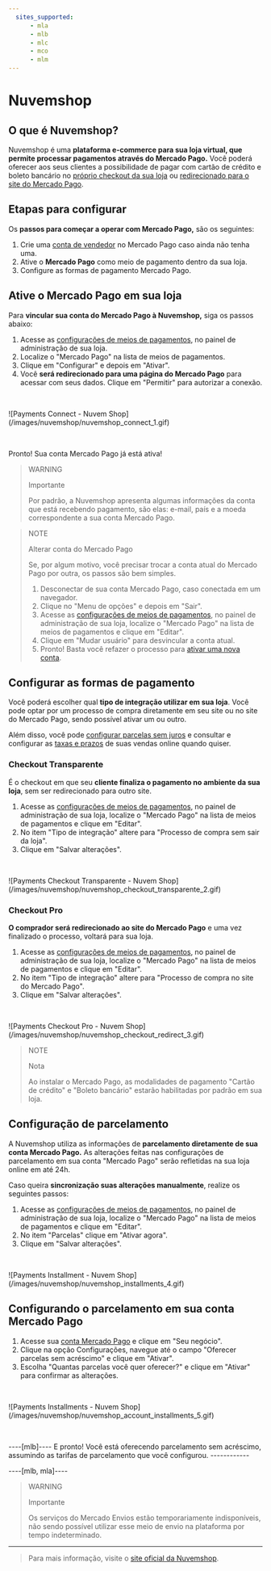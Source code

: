 ```yaml
---
  sites_supported:
      - mla
      - mlb
      - mlc
      - mco
      - mlm
---
```


# Nuvemshop

## O que é Nuvemshop?

Nuvemshop é uma **plataforma e-commerce para sua loja virtual, que permite processar pagamentos através do Mercado Pago.**
Você poderá oferecer aos seus clientes a possibilidade de pagar com cartão de crédito e boleto bancário no [próprio checkout da sua loja](#bookmark_checkout_transparente) ou [redirecionado para o site do Mercado Pago](#bookmark_checkout_mercado_pago).

## Etapas para configurar

Os **passos para começar a operar com Mercado Pago,** são os seguintes:

1. Crie uma [conta de vendedor](https://www.mercadopago.com.br/activities) no Mercado Pago caso ainda não tenha uma.
2. Ative o **Mercado Pago** como meio de pagamento dentro da sua loja.
3. Configure as formas de pagamento Mercado Pago.

## Ative o Mercado Pago em sua loja

Para **vincular sua conta do Mercado Pago à Nuvemshop,** siga os passos abaixo:

1. Acesse as [configurações de meios de pagamentos](https://lojavirtualnuvem.com.br/admin/payments/), no painel de administração de sua loja.
2. Localize o "Mercado Pago" na lista de meios de pagamentos.
3. Clique em "Configurar" e depois em "Ativar".
4. Você **será redirecionado para uma página do Mercado Pago** para acessar com seus dados. Clique em "Permitir" para autorizar a conexão.
<p>&nbsp;</p>
    ![Payments Connect - Nuvem Shop](/images/nuvemshop/nuvemshop_connect_1.gif)
<p>&nbsp;</p>
Pronto! Sua conta Mercado Pago já está ativa!

> WARNING
>
> Importante
>
> Por padrão, a Nuvemshop apresenta algumas informações da conta que está recebendo pagamento, são elas: e-mail, país e a moeda correspondente a sua conta Mercado Pago.

<!-- -->
> NOTE
>
> Alterar conta do Mercado Pago
>
> Se, por algum motivo, você precisar trocar a conta atual do Mercado Pago por outra, os passos são bem simples.
>
> 1. Desconectar de sua conta Mercado Pago, caso conectada em um navegador.
> 2. Clique no "Menu de opções" e depois em "Sair".
> 3. Acesse as [configurações de meios de pagamentos](https://lojavirtualnuvem.com.br/admin/payments/), no painel de administração de sua loja, localize o "Mercado Pago" na lista de meios de pagamentos e clique em "Editar".
> 4. Clique em "Mudar usuário" para desvincular a conta atual.
> 5. Pronto! Basta você refazer o processo para [ativar uma nova conta](#bookmark_ative_o_mercado_pago_em_sua_loja).

## Configurar as formas de pagamento

Você poderá escolher qual **tipo de integração utilizar em sua loja**. Você pode optar por um processo de compra diretamente em seu site ou no site do Mercado Pago, sendo possível ativar um ou outro.

Além disso, você pode [configurar parcelas sem juros](#bookmark_configurando_o_parcelamento_em_sua_conta_mercado_pago) e consultar e configurar as [taxas e prazos](https://www.mercadopago.com.br/settings/release-options/) de suas vendas online quando quiser.

### Checkout Transparente

É o checkout em que seu **cliente finaliza o pagamento no ambiente da sua loja**, sem ser redirecionado para outro site.

1. Acesse as [configurações de meios de pagamentos](https://lojavirtualnuvem.com.br/admin/payments/), no painel de administração de sua loja, localize o "Mercado Pago" na lista de meios de pagamentos e clique em "Editar".
2. No item "Tipo de integração" altere para "Processo de compra sem sair da loja".
3. Clique em "Salvar alterações".
<p>&nbsp;</p>
    ![Payments Checkout Transparente - Nuvem Shop](/images/nuvemshop/nuvemshop_checkout_transparente_2.gif)


### Checkout Pro

**O comprador será redirecionado ao site do Mercado Pago** e uma vez finalizado o processo, voltará para sua loja.

1. Acesse as [configurações de meios de pagamentos](https://lojavirtualnuvem.com.br/admin/payments/), no painel de administração de sua loja, localize o "Mercado Pago" na lista de meios de pagamentos e clique em "Editar".
2. No item "Tipo de integração" altere para "Processo de compra no site do Mercado Pago".
3. Clique em "Salvar alterações".
<p>&nbsp;</p>
    ![Payments Checkout Pro - Nuvem Shop](/images/nuvemshop/nuvemshop_checkout_redirect_3.gif)


> NOTE
>
> Nota
>
> Ao instalar o Mercado Pago, as modalidades de pagamento "Cartão de crédito" e "Boleto bancário" estarão habilitadas por padrão em sua loja.

## Configuração de parcelamento

A Nuvemshop utiliza as informações de **parcelamento diretamente de sua conta Mercado Pago.**
As alterações feitas nas configurações de parcelamento em sua conta "Mercado Pago" serão refletidas na sua loja online em até 24h.

Caso queira **sincronização suas alterações manualmente**, realize os seguintes passos:

1. Acesse as [configurações de meios de pagamentos](https://lojavirtualnuvem.com.br/admin/payments/), no painel de administração de sua loja, localize o "Mercado Pago" na lista de meios de pagamentos e clique em "Editar".
2. No item "Parcelas" clique em "Ativar agora".
3. Clique em "Salvar alterações".
<p>&nbsp;</p>
    ![Payments Installment - Nuvem Shop](/images/nuvemshop/nuvemshop_installments_4.gif)


## Configurando o parcelamento em sua conta Mercado Pago

1. Acesse sua [conta Mercado Pago](https://www.mercadopago.com.br/business/) e clique em "Seu negócio".
2. Clique na opção Configurações, navegue até o campo "Oferecer parcelas sem acréscimo" e clique em "Ativar".
3. Escolha "Quantas parcelas você quer oferecer?" e clique em "Ativar" para confirmar as alterações.
<p>&nbsp;</p>
    ![Payments Installments - Nuvem Shop](/images/nuvemshop/nuvemshop_account_installments_5.gif)
<p>&nbsp;</p>
----[mlb]----
E pronto! Você está oferecendo parcelamento sem acréscimo, assumindo as tarifas de parcelamento que você configurou.
------------

----[mlb, mla]----
> WARNING
>
> Importante
>
> Os serviços do Mercado Envios estão temporariamente indisponíveis, não sendo possível utilizar esse meio de envio na plataforma por tempo indeterminado.
------------

<!-- -->
> Para mais informação, visite o [site oficial da Nuvemshop](https://www.nuvemshop.com.br/).
